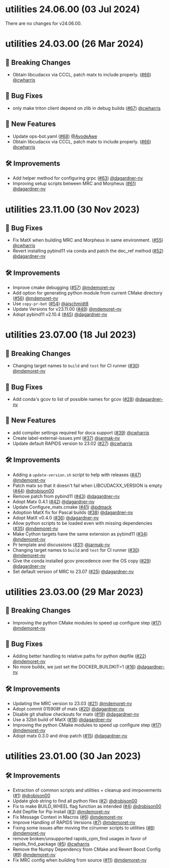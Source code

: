 # utilities 24.06.00 (03 Jul 2024)
There are no changes for v24.06.00.

# utilities 24.03.00 (26 Mar 2024)

## 🚨 Breaking Changes

- Obtain libcudacxx via CCCL, patch matx to include properly. ([#66](https://github.com/nv-morpheus/utilities/pull/66)) [@cwharris](https://github.com/cwharris)

## 🐛 Bug Fixes

- only make triton client depend on zlib in debug builds ([#67](https://github.com/nv-morpheus/utilities/pull/67)) [@cwharris](https://github.com/cwharris)

## 🚀 New Features

- Update ops-bot.yaml ([#68](https://github.com/nv-morpheus/utilities/pull/68)) [@AyodeAwe](https://github.com/AyodeAwe)
- Obtain libcudacxx via CCCL, patch matx to include properly. ([#66](https://github.com/nv-morpheus/utilities/pull/66)) [@cwharris](https://github.com/cwharris)

## 🛠️ Improvements

- Add helper method for configuring grpc ([#63](https://github.com/nv-morpheus/utilities/pull/63)) [@dagardner-nv](https://github.com/dagardner-nv)
- Improving setup scripts between MRC and Morpheus ([#61](https://github.com/nv-morpheus/utilities/pull/61)) [@dagardner-nv](https://github.com/dagardner-nv)

# utilities 23.11.00 (30 Nov 2023)

## 🐛 Bug Fixes

- Fix MatX when building MRC and Morpheus in same environment. ([#55](https://github.com/nv-morpheus/utilities/pull/55)) [@cwharris](https://github.com/cwharris)
- Revert installing pybind11 via conda and patch the dec_ref method ([#52](https://github.com/nv-morpheus/utilities/pull/52)) [@dagardner-nv](https://github.com/dagardner-nv)

## 🛠️ Improvements

- Improve cmake debugging ([#57](https://github.com/nv-morpheus/utilities/pull/57)) [@mdemoret-nv](https://github.com/mdemoret-nv)
- Add option for generating python module from current CMake directory ([#56](https://github.com/nv-morpheus/utilities/pull/56)) [@mdemoret-nv](https://github.com/mdemoret-nv)
- Use `copy-pr-bot` ([#54](https://github.com/nv-morpheus/utilities/pull/54)) [@ajschmidt8](https://github.com/ajschmidt8)
- Update Versions for v23.11.00 ([#49](https://github.com/nv-morpheus/utilities/pull/49)) [@mdemoret-nv](https://github.com/mdemoret-nv)
- Adopt pybind11 v2.10.4 ([#45](https://github.com/nv-morpheus/utilities/pull/45)) [@dagardner-nv](https://github.com/dagardner-nv)

# utilities 23.07.00 (18 Jul 2023)

## 🚨 Breaking Changes

- Changing target names to `build` and `test` for CI runner ([#30](https://github.com/nv-morpheus/utilities/pull/30)) [@mdemoret-nv](https://github.com/mdemoret-nv)

## 🐛 Bug Fixes

- Add conda&#39;s gcov to list of possible names for gcov ([#28](https://github.com/nv-morpheus/utilities/pull/28)) [@dagardner-nv](https://github.com/dagardner-nv)

## 🚀 New Features

- add compiler settings required for doca support ([#39](https://github.com/nv-morpheus/utilities/pull/39)) [@cwharris](https://github.com/cwharris)
- Create label-external-issues.yml ([#37](https://github.com/nv-morpheus/utilities/pull/37)) [@jarmak-nv](https://github.com/jarmak-nv)
- Update default RAPIDS version to 23.02 ([#27](https://github.com/nv-morpheus/utilities/pull/27)) [@cwharris](https://github.com/cwharris)

## 🛠️ Improvements

- Adding a `update-version.sh` script to help with releases ([#47](https://github.com/nv-morpheus/utilities/pull/47)) [@mdemoret-nv](https://github.com/mdemoret-nv)
- Patch matx so that it doesn&#39;t fail when LIBCUDACXX_VERSION is empty ([#44](https://github.com/nv-morpheus/utilities/pull/44)) [@drobison00](https://github.com/drobison00)
- Remove patch from pybind11 ([#43](https://github.com/nv-morpheus/utilities/pull/43)) [@dagardner-nv](https://github.com/dagardner-nv)
- Adopt Matx 0.4.1 ([#42](https://github.com/nv-morpheus/utilities/pull/42)) [@dagardner-nv](https://github.com/dagardner-nv)
- Update Configure_matx.cmake ([#41](https://github.com/nv-morpheus/utilities/pull/41)) [@pdmack](https://github.com/pdmack)
- Adoption MatX fix for Pascal builds ([#38](https://github.com/nv-morpheus/utilities/pull/38)) [@dagardner-nv](https://github.com/dagardner-nv)
- Adopt MatX v0.4.0 ([#36](https://github.com/nv-morpheus/utilities/pull/36)) [@dagardner-nv](https://github.com/dagardner-nv)
- Allow python scripts to be loaded even with missing dependencies ([#35](https://github.com/nv-morpheus/utilities/pull/35)) [@mdemoret-nv](https://github.com/mdemoret-nv)
- Make Cython targets have the same extension as pybind11 ([#34](https://github.com/nv-morpheus/utilities/pull/34)) [@mdemoret-nv](https://github.com/mdemoret-nv)
- Pr template and discussions ([#31](https://github.com/nv-morpheus/utilities/pull/31)) [@jarmak-nv](https://github.com/jarmak-nv)
- Changing target names to `build` and `test` for CI runner ([#30](https://github.com/nv-morpheus/utilities/pull/30)) [@mdemoret-nv](https://github.com/mdemoret-nv)
- Give the conda installed gcov precedence over the OS copy ([#29](https://github.com/nv-morpheus/utilities/pull/29)) [@dagardner-nv](https://github.com/dagardner-nv)
- Set default version of MRC to 23.07 ([#25](https://github.com/nv-morpheus/utilities/pull/25)) [@dagardner-nv](https://github.com/dagardner-nv)

# utilities 23.03.00 (29 Mar 2023)

## 🚨 Breaking Changes

- Improving the python CMake modules to speed up configure step ([#17](https://github.com/nv-morpheus/utilities/pull/17)) [@mdemoret-nv](https://github.com/mdemoret-nv)

## 🐛 Bug Fixes

- Adding better handling to relative paths for python depfile ([#22](https://github.com/nv-morpheus/utilities/pull/22)) [@mdemoret-nv](https://github.com/mdemoret-nv)
- No more buildx, we just set the DOCKER_BUILDKIT=1 ([#16](https://github.com/nv-morpheus/utilities/pull/16)) [@dagardner-nv](https://github.com/dagardner-nv)

## 🛠️ Improvements

- Updating the MRC version to 23.03 ([#21](https://github.com/nv-morpheus/utilities/pull/21)) [@mdemoret-nv](https://github.com/mdemoret-nv)
- Adopt commit 015908f of matx ([#20](https://github.com/nv-morpheus/utilities/pull/20)) [@dagardner-nv](https://github.com/dagardner-nv)
- Disable git shallow checkouts for matx ([#19](https://github.com/nv-morpheus/utilities/pull/19)) [@dagardner-nv](https://github.com/dagardner-nv)
- Use a 32bit build of MatX ([#18](https://github.com/nv-morpheus/utilities/pull/18)) [@dagardner-nv](https://github.com/dagardner-nv)
- Improving the python CMake modules to speed up configure step ([#17](https://github.com/nv-morpheus/utilities/pull/17)) [@mdemoret-nv](https://github.com/mdemoret-nv)
- Adopt matx 0.3.0 and drop patch ([#15](https://github.com/nv-morpheus/utilities/pull/15)) [@dagardner-nv](https://github.com/dagardner-nv)

# utilities 23.01.00 (30 Jan 2023)

## 🛠️ Improvements

- Extraction of common scripts and utilities + cleanup and imrpovements ([#1](https://github.com/nv-morpheus/utilities/pull/1)) [@drobison00](https://github.com/drobison00)
- Update glob string to find all python files ([#2](https://github.com/nv-morpheus/utilities/pull/2)) [@drobison00](https://github.com/drobison00)
- Fix to make BUILD_WHEEL flag function as intended ([#4](https://github.com/nv-morpheus/utilities/pull/4)) [@drobison00](https://github.com/drobison00)
- Add Depfile for Pip Install ([#3](https://github.com/nv-morpheus/utilities/pull/3)) [@mdemoret-nv](https://github.com/mdemoret-nv)
- Fix Message Context in Macros ([#6](https://github.com/nv-morpheus/utilities/pull/6)) [@mdemoret-nv](https://github.com/mdemoret-nv)
- Improve Handling of RAPIDS Versions ([#7](https://github.com/nv-morpheus/utilities/pull/7)) [@mdemoret-nv](https://github.com/mdemoret-nv)
- Fixing some issues after moving the ci/runner scripts to utilities ([#8](https://github.com/nv-morpheus/utilities/pull/8)) [@mdemoret-nv](https://github.com/mdemoret-nv)
- remove broken/unsupported rapids_cpm_find usages in favor of rapids_find_package ([#5](https://github.com/nv-morpheus/utilities/pull/5)) [@cwharris](https://github.com/cwharris)
- Remove the Numpy Dependency from CMake and Revert Boost Config ([#9](https://github.com/nv-morpheus/utilities/pull/9)) [@mdemoret-nv](https://github.com/mdemoret-nv)
- Fix MRC config when building from source ([#11](https://github.com/nv-morpheus/utilities/pull/11)) [@mdemoret-nv](https://github.com/mdemoret-nv)

